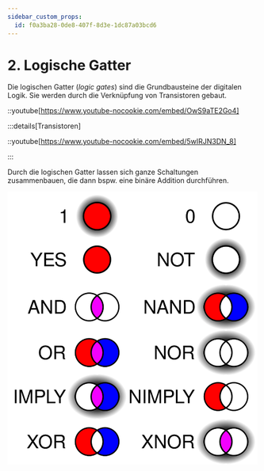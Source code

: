 ```yaml
---
sidebar_custom_props:
  id: f0a3ba28-0de8-407f-8d3e-1dc87a03bcd6
---
```



# 2. Logische Gatter

Die logischen Gatter (*logic gates*) sind die Grundbausteine der digitalen Logik. Sie werden durch die Verknüpfung von Transistoren gebaut.

::youtube[https://www.youtube-nocookie.com/embed/OwS9aTE2Go4]

:::details[Transistoren]

::youtube[https://www.youtube-nocookie.com/embed/5wIRJN3DN_8]

<Answer type="text" webKey="77218889-54e7-4ff2-ac32-10a2de6cb927" />

:::

Durch die logischen Gatter lassen sich ganze Schaltungen zusammenbauen, die dann bspw. eine binäre Addition durchführen.

![Diagramme logischer Gatter](images/00-logic_gates.svg)
